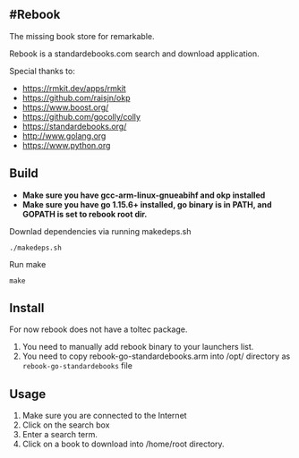 #Rebook
--------------------

The missing book store for remarkable. 

Rebook is a standardebooks.com search and download application. 

Special thanks to:
* https://rmkit.dev/apps/rmkit 
* https://github.com/raisjn/okp
* https://www.boost.org/
* https://github.com/gocolly/colly 
* https://standardebooks.org/
* http://www.golang.org
* https://www.python.org


## Build

* **Make sure you have gcc-arm-linux-gnueabihf and okp installed**
* **Make sure you have go 1.15.6+ installed, go binary is in PATH, and GOPATH is set to rebook root dir.**

Downlad dependencies via running makedeps.sh
```
./makedeps.sh
```

Run make
```
make
```

## Install

For now rebook does not have a toltec package. 
1. You need to manually add rebook binary to your launchers list.
2. You need to copy rebook-go-standardebooks.arm into /opt/ directory as `rebook-go-standardebooks` file

## Usage

1. Make sure you are connected to the Internet 
2. Click on the search box
3. Enter a search term.
4. Click on a book to download into /home/root directory.
